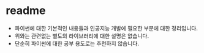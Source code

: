 # readme

 * 파이썬에 대한 기본적인 내용들과 인공지능 개발에 필요한 부분에 대한 정리입니다.
 * 위와는 관련없는 별도의 라이브러리에 대한 설명은 없습니다.
 * 단순히 파이썬에 대한 공부 용도로는 추천하지 않습니다.